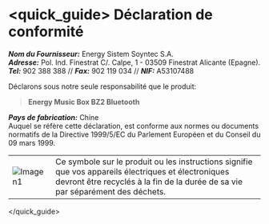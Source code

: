# <quick_guide> Déclaration de conformité

_**Nom du Fournisseur:**_ Energy Sistem Soyntec S.A.  
_**Adresse:**_ Pol. Ind. Finestrat C/. Calpe, 1 - 03509 Finestrat Alicante (Epagne).  
_**Tel:**_ 902 388 388 // _**Fax:**_ 902 119 034 // _**NIF:**_  A53107488  


Déclarons sous notre seule responsabilité que le produit:

>**Energy Music Box BZ2 Bluetooth**

_**Pays de fabrication:**_ Chine  
Auquel se réfère cette déclaration, est conforme aux normes ou documents normatifs de la Directive 1999/5/EC du Parlement Européen et du Conseil du 09 mars 1999.

|  |  |
|:-------|:-------|
|![Imagen1](http://static.energysistem.com/images/manuals/39930/52d42d0e441fc.jpg) |Ce symbole sur le produit ou les instructions signifie que vos appareils électriques et électroniques devront être recyclés à la fin de la durée de sa vie par séparément des déchets.|

</quick_guide>
